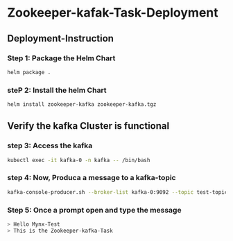 <h1>Zookeeper-kafak-Task-Deployment</h1>

<h2>Deployment-Instruction</h2>

### Step 1: Package the Helm Chart

```bash
helm package .
```

### steP 2: Install the helm Chart 

```bash
helm install zookeeper-kafka zookeeper-kafka.tgz
```

## Verify the kafka Cluster is functional

### step 3: Access the kafka

```bash
kubectl exec -it kafka-0 -n kafka -- /bin/bash
```
### step 4: Now, Produca a message to a kafka-topic

```bash
kafka-console-producer.sh --broker-list kafka-0:9092 --topic test-topic
```
### Step 5: Once a prompt open and type the message
```bash
> Hello Mynx-Test
> This is the Zookeeper-kafka-Task
```